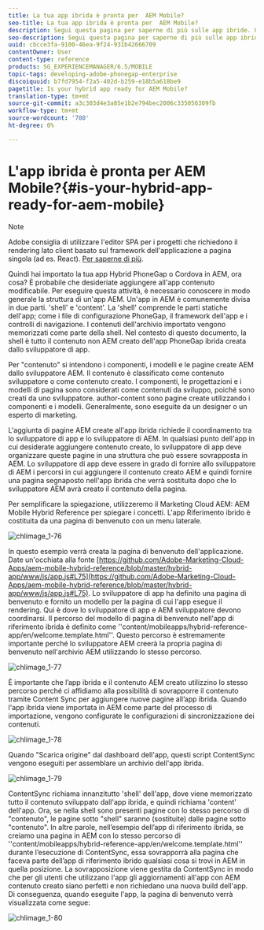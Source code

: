 ```yaml
---
title: La tua app ibrida è pronta per  AEM Mobile?
seo-title: La tua app ibrida è pronta per  AEM Mobile?
description: Segui questa pagina per saperne di più sulle app ibride. Un'app in AEM è comunemente divisa in due parti. I contenuti 'shell' e 'content' e questa pagina forniscono ulteriori informazioni su questi argomenti.
seo-description: Segui questa pagina per saperne di più sulle app ibride. Un'app in AEM è comunemente divisa in due parti. I contenuti 'shell' e 'content' e questa pagina forniscono ulteriori informazioni su questi argomenti.
uuid: cbcce3fa-9100-46ea-9f24-931b42666709
contentOwner: User
content-type: reference
products: SG_EXPERIENCEMANAGER/6.5/MOBILE
topic-tags: developing-adobe-phonegap-enterprise
discoiquuid: b7fd7954-f2a5-402d-b259-e18b5a618be9
pagetitle: Is your hybrid app ready for AEM Mobile?
translation-type: tm+mt
source-git-commit: a3c303d4e3a85e1b2e794bec2006c335056309fb
workflow-type: tm+mt
source-wordcount: '780'
ht-degree: 0%

---
```



# L&#39;app ibrida è pronta per  AEM Mobile?{#is-your-hybrid-app-ready-for-aem-mobile}

>[!NOTE]
>
> Adobe consiglia di utilizzare l&#39;editor SPA per i progetti che richiedono il rendering lato client basato sul framework dell&#39;applicazione a pagina singola (ad es. React). [Per saperne di più](/help/sites-developing/spa-overview.md).

Quindi hai importato la tua app Hybrid PhoneGap o Cordova in AEM, ora cosa? È probabile che desideriate aggiungere all&#39;app contenuto modificabile. Per eseguire questa attività, è necessario conoscere in modo generale la struttura di un&#39;app AEM. Un&#39;app in AEM è comunemente divisa in due parti. &#39;shell&#39; e &#39;content&#39;. La &#39;shell&#39; comprende le parti statiche dell&#39;app; come i file di configurazione PhoneGap, il framework dell&#39;app e i controlli di navigazione. I contenuti dell&#39;archivio importato vengono memorizzati come parte della shell. Nel contesto di questo documento, la shell è tutto il contenuto non AEM creato dell&#39;app PhoneGap ibrida creata dallo sviluppatore di app.

Per &quot;contenuto&quot; si intendono i componenti, i modelli e le pagine create AEM dallo sviluppatore AEM. Il contenuto è classificato come contenuto sviluppatore o come contenuto creato. I componenti, le progettazioni e i modelli di pagina sono considerati come contenuti da sviluppo, poiché sono creati da uno sviluppatore. author-content sono pagine create utilizzando i componenti e i modelli. Generalmente, sono eseguite da un designer o un esperto di marketing.

L&#39;aggiunta di pagine AEM create all&#39;app ibrida richiede il coordinamento tra lo sviluppatore di app e lo sviluppatore di AEM. In qualsiasi punto dell&#39;app in cui desiderate aggiungere contenuto creato, lo sviluppatore di app deve organizzare queste pagine in una struttura che può essere sovrapposta in AEM. Lo sviluppatore di app deve essere in grado di fornire allo sviluppatore di AEM i percorsi in cui aggiungere il contenuto creato AEM e quindi fornire una pagina segnaposto nell&#39;app ibrida che verrà sostituita dopo che lo sviluppatore AEM avrà creato il contenuto della pagina.

Per semplificare la spiegazione, utilizzeremo il Marketing Cloud AEM:  AEM Mobile Hybrid Reference per spiegare i concetti. L&#39;app Riferimento ibrido è costituita da una pagina di benvenuto con un menu laterale.

![chlimage_1-76](assets/chlimage_1-76.png)

In questo esempio verrà creata la pagina di benvenuto dell&#39;applicazione. Date un&#39;occhiata alla fonte [https://github.com/Adobe-Marketing-Cloud-Apps/aem-mobile-hybrid-reference/blob/master/hybrid-app/www/js/app.js#L75](https://github.com/Adobe-Marketing-Cloud-Apps/aem-mobile-hybrid-reference/blob/master/hybrid-app/www/js/app.js#L75). Lo sviluppatore di app ha definito una pagina di benvenuto e fornito un modello per la pagina di cui l&#39;app esegue il rendering. Qui è dove lo sviluppatore di app e AEM sviluppatore devono coordinarsi. Il percorso del modello di pagina di benvenuto nell&#39;app di riferimento ibrida è definito come &#39;&#39;content/mobileapps/hybrid-reference-app/en/welcome.template.html&#39;&#39;. Questo percorso è estremamente importante perché lo sviluppatore AEM creerà la propria pagina di benvenuto nell&#39;archivio AEM utilizzando lo stesso percorso.

![chlimage_1-77](assets/chlimage_1-77.png)

È importante che l’app ibrida e il contenuto AEM creato utilizzino lo stesso percorso perché ci affidiamo alla possibilità di sovrapporre il contenuto tramite Content Sync per aggiungere nuove pagine all’app ibrida. Quando l&#39;app ibrida viene importata in AEM come parte del processo di importazione, vengono configurate le configurazioni di sincronizzazione dei contenuti.

![chlimage_1-78](assets/chlimage_1-78.png)

Quando &quot;Scarica origine&quot; dal dashboard dell&#39;app, questi script ContentSync vengono eseguiti per assemblare un archivio dell&#39;app ibrida.

![chlimage_1-79](assets/chlimage_1-79.png)

ContentSync richiama innanzitutto &#39;shell&#39; dell&#39;app, dove viene memorizzato tutto il contenuto sviluppato dall&#39;app ibrida, e quindi richiama &#39;content&#39; dell&#39;app. Ora, se nella shell sono presenti pagine con lo stesso percorso di &quot;contenuto&quot;, le pagine sotto &quot;shell&quot; saranno (sostituite) dalle pagine sotto &quot;contenuto&quot;. In altre parole, nell’esempio dell’app di riferimento ibrida, se creiamo una pagina in AEM con lo stesso percorso di &#39;&#39;content/mobileapps/hybrid-reference-app/en/welcome.template.html&#39;&#39; durante l’esecuzione di ContentSync, essa sovrapporrà alla pagina che faceva parte dell’app di riferimento ibrido qualsiasi cosa si trovi in AEM in quella posizione. La sovrapposizione viene gestita da ContentSync in modo che per gli utenti che utilizzano l&#39;app gli aggiornamenti all&#39;app con AEM contenuto creato siano perfetti e non richiedano una nuova build dell&#39;app. Di conseguenza, quando eseguite l&#39;app, la pagina di benvenuto verrà visualizzata come segue:

![chlimage_1-80](assets/chlimage_1-80.png)
